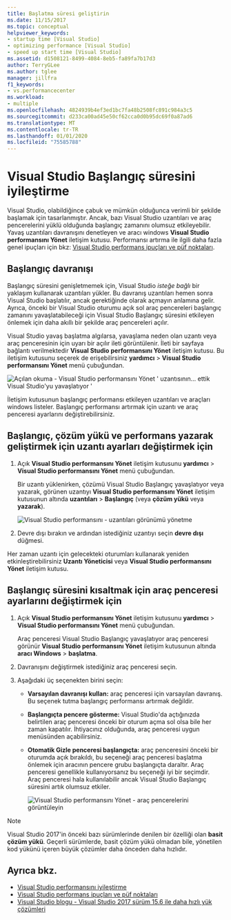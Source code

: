 ```yaml
---
title: Başlatma süresi geliştirin
ms.date: 11/15/2017
ms.topic: conceptual
helpviewer_keywords:
- startup time [Visual Studio]
- optimizing performance [Visual Studio]
- speed up start time [Visual Studio]
ms.assetid: d1508121-8499-4084-8eb5-fa89fa7b17d3
author: TerryGLee
ms.author: tglee
manager: jillfra
f1_keywords:
- vs.performancecenter
ms.workload:
- multiple
ms.openlocfilehash: 4824939b4ef3ed1bc7fa48b2508fc891c984a3c5
ms.sourcegitcommit: d233ca00ad45e50cf62cca0d0b95dc69f0a87ad6
ms.translationtype: MT
ms.contentlocale: tr-TR
ms.lasthandoff: 01/01/2020
ms.locfileid: "75585788"
---
```

# <a name="optimize-visual-studio-startup-time"></a>Visual Studio Başlangıç süresini iyileştirme

Visual Studio, olabildiğince çabuk ve mümkün olduğunca verimli bir şekilde başlamak için tasarlanmıştır. Ancak, bazı Visual Studio uzantıları ve araç pencerelerini yüklü olduğunda başlangıç zamanını olumsuz etkileyebilir. Yavaş uzantıları davranışını denetleyen ve aracı windows **Visual Studio performansını Yönet** iletişim kutusu. Performansı artırma ile ilgili daha fazla genel ipuçları için bkz: [Visual Studio performans ipuçları ve püf noktaları](../ide/visual-studio-performance-tips-and-tricks.md).

## <a name="startup-behavior"></a>Başlangıç davranışı

Başlangıç süresini genişletmemek için, Visual Studio _isteğe bağlı_ bir yaklaşım kullanarak uzantıları yükler. Bu davranış uzantıları hemen sonra Visual Studio başlatılır, ancak gerektiğinde olarak açmayın anlamına gelir. Ayrıca, önceki bir Visual Studio oturumu açık sol araç pencereleri başlangıç zamanını yavaşlatabileceği için Visual Studio Başlangıç süresini etkileyen önlemek için daha akıllı bir şekilde araç pencereleri açılır.

Visual Studio yavaş başlatma algılarsa, yavaşlama neden olan uzantı veya araç penceresinin için uyarı bir açılır ileti görüntülenir. İleti bir sayfaya bağlantı verilmektedir **Visual Studio performansını Yönet** iletişim kutusu. Bu iletişim kutusunu seçerek de erişebilirsiniz **yardımcı** > **Visual Studio performansını Yönet** menü çubuğundan.

![Açılan okuma - Visual Studio performansını Yönet ' uzantısının... ettik Visual Studio'yu yavaşlatıyor '](../ide/media/vside_perfdialog_popup.png)

İletişim kutusunun başlangıç performansı etkileyen uzantıları ve araçları windows listeler. Başlangıç performansı artırmak için uzantı ve araç penceresi ayarlarını değiştirebilirsiniz.

## <a name="a-nameextensions-to-change-extension-settings-to-improve-startup-solution-load-and-typing-performance"></a><a name="extensions" />Başlangıç, çözüm yükü ve performans yazarak geliştirmek için uzantı ayarları değiştirmek için

1. Açık **Visual Studio performansını Yönet** iletişim kutusunu **yardımcı** > **Visual Studio performansını Yönet** menü çubuğundan.

    Bir uzantı yüklenirken, çözümü Visual Studio Başlangıç yavaşlatıyor veya yazarak, görünen uzantıyı **Visual Studio performansını Yönet** iletişim kutusunun altında **uzantıları**  >   **Başlangıç** (veya **çözüm yükü** veya **yazarak**).

    ![Visual Studio performansını - uzantıları görünümü yönetme](../ide/media/vside_perfdialog_extensions.png)

2. Devre dışı bırakın ve ardından istediğiniz uzantıyı seçin **devre dışı** düğmesi.

Her zaman uzantı için gelecekteki oturumları kullanarak yeniden etkinleştirebilirsiniz **Uzantı Yöneticisi** veya **Visual Studio performansını Yönet** iletişim kutusu.

## <a name="a-nametool-windows-to-change-tool-window-settings-to-improve-startup-time"></a><a name="tool-windows" />Başlangıç süresini kısaltmak için araç penceresi ayarlarını değiştirmek için

1. Açık **Visual Studio performansını Yönet** iletişim kutusunu **yardımcı** > **Visual Studio performansını Yönet** menü çubuğundan.

    Araç penceresi Visual Studio Başlangıç yavaşlatıyor araç penceresi görünür **Visual Studio performansını Yönet** iletişim kutusunun altında **aracı Windows** > **başlatma**.

2. Davranışını değiştirmek istediğiniz araç penceresi seçin.

3. Aşağıdaki üç seçenekten birini seçin:

   - **Varsayılan davranışı kullan:** araç penceresi için varsayılan davranış. Bu seçenek tutma başlangıç performansı artırmak değildir.

   - **Başlangıçta pencere gösterme:** Visual Studio'da açtığınızda belirtilen araç penceresi önceki bir oturum açma sol olsa bile her zaman kapatılır. İhtiyacınız olduğunda, araç penceresi uygun menüsünden açabilirsiniz.

   - **Otomatik Gizle penceresi başlangıçta:** araç penceresini önceki bir oturumda açık bırakıldı, bu seçeneği araç penceresi başlatma önlemek için aracının pencere grubu başlangıçta daraltır. Araç penceresi genellikle kullanıyorsanız bu seçeneği iyi bir seçimdir. Araç penceresi hala kullanılabilir ancak Visual Studio Başlangıç süresini artık olumsuz etkiler.

     ![Visual Studio performansını Yönet - araç pencerelerini görüntüleyin](../ide/media/vside_perfdialog_toolwindows.png)

> [!NOTE]
> Visual Studio 2017'in önceki bazı sürümlerinde denilen bir özelliği olan **basit çözüm yükü**. Geçerli sürümlerde, basit çözüm yükü olmadan bile, yönetilen kod yükünü içeren büyük çözümler daha önceden daha hızlıdır.

## <a name="see-also"></a>Ayrıca bkz.

- [Visual Studio performansını iyileştirme](../ide/optimize-visual-studio-performance.md)
- [Visual Studio performans ipuçları ve püf noktaları](../ide/visual-studio-performance-tips-and-tricks.md)
- [Visual Studio blogu - Visual Studio 2017 sürüm 15.6 ile daha hızlı yük çözümleri](https://devblogs.microsoft.com/visualstudio/load-solutions-faster-with-visual-studio-2017-version-15-6/)
